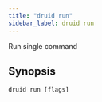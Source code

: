 ```yaml
---
title: "druid run"
sidebar_label: druid run
---
```



Run single command

## Synopsis

```
druid run [flags]
```

